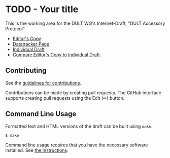 # TODO - Your title

This is the working area for the DULT WG's Internet-Draft, "DULT Accessory Protocol".

* [Editor's Copy](https://ietf-wg-dult.github.io.github.io/accessory-protocol/#go.draft-ietf-dult-accessory-protocol.html)
* [Datatracker Page](https://datatracker.ietf.org/doc/draft-ietf-dult-accessory-protocol)
* [Individual Draft](https://datatracker.ietf.org/doc/html/draft-ietf-dult-accessory-protocol)
* [Compare Editor's Copy to Individual Draft](https://ietf-wg-dult.github.io/accessory-protocol/#go.draft-ietf-dult-accessory-protocol.diff)

## Contributing

See the
[guidelines for contributions](https://github.com/ietf-wg-dult/accessory-protocol/blob/main/CONTRIBUTING.md).

Contributions can be made by creating pull requests.
The GitHub interface supports creating pull requests using the Edit (✏) button.


## Command Line Usage

Formatted text and HTML versions of the draft can be built using `make`.

```sh
$ make
```

Command line usage requires that you have the necessary software installed.  See
[the instructions](https://github.com/martinthomson/i-d-template/blob/main/doc/SETUP.md).

